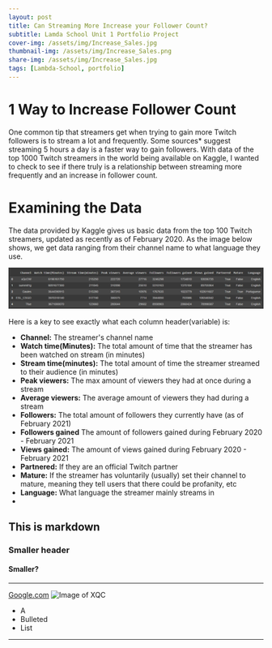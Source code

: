 ```yaml
---
layout: post
title: Can Streaming More Increase your Follower Count? 
subtitle: Lamda School Unit 1 Portfolio Project
cover-img: /assets/img/Increase_Sales.jpg
thumbnail-img: /assets/img/Increase_Sales.png
share-img: /assets/img/Increase_Sales.jpg
tags: [Lambda-School, portfolio]
---
```


# 1 Way to Increase Follower Count

One common tip that streamers get when trying to gain more Twitch followers is to stream a lot and frequently. Some sources* suggest streaming 5 hours a day is a faster way to gain followers. With data of the top 1000 Twitch streamers in the world being available on Kaggle, I wanted to check to see if there truly is a relationship between streaming more frequently and an increase in follower count.  

# Examining the Data

The data provided by Kaggle gives us basic data from the top 100 Twitch streamers, updated as recently as of February 2020. As the image below shows, we get data ranging from their channel name to what language they use.

![data image](/assets/img/Twitch_Data_Intro.png "Title")

Here is a key to see exactly what each column header(variable) is:
- **Channel:** The streamer's channel name
- **Watch time(Minutes):** The total amount of time that the streamer has been watched on stream (in minutes)
- **Stream time(minutes):** The total amount of time the streamer streamed to their audience (in minutes)
- **Peak viewers:** The max amount of viewers they had at once during a stream
- **Average viewers:** The average amount of viewers they had during a stream
- **Followers:** The total amount of followers they currently have (as of February 2021)
- **Followers gained** The amount of followers gained during February 2020 - February 2021
- **Views gained:** The amount of views gained during February 2020 - February 2021
- **Partnered:** If they are an official Twitch partner
- **Mature:** If the streamer has voluntarily (usually) set their channel to mature, meaning they tell users that there could be profanity, etc
- **Language:** What language the streamer mainly streams in
- 
## This is markdown

### Smaller header

#### Smaller?
---

[Google.com](https://www.google.com/)
![Image of XQC](https://upload.wikimedia.org/wikipedia/commons/f/f5/XQc_at_OWWC.jpg)

- A
- Bulleted
- List

---
